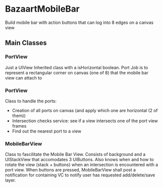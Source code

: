 # BazaartMobileBar
Build mobile bar with action buttons that can log into 8 edges on a canvas view

## Main Classes

### PortView
Just a UIView Inherited class with a isHorizontal boolean. Port Job is to
represent a rectangular corner on canvas (one of 8) that the mobile bar view 
can attach to

### PortView
Class to handle the ports:

   - Creation of all ports on canvas (and apply which one are horizontal (2 of them))
   - Intersection checks service: see if a view intersects one of the port view frames
   - Find out the nearest port to a view
   
### MobileBarView
Class to fascilitate the Mobile Bar View. Consists of background and a UIStackView
that accomodates 3 UIButtons. Also knows when and how to rotate the view (stack + buttons)
when an intersection is encountered with a port view. When buttons are pressed, MobileBarView
shall post a notification for containing VC to notify user has requested add/delete/save layer.
